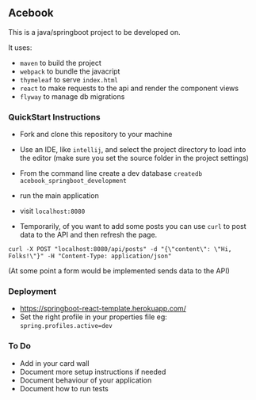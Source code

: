 ## Acebook

This is a java/springboot project to be developed on.

It uses:
  - `maven` to build the project
  - `webpack` to bundle the javacript
  - `thymeleaf` to serve `index.html`
  - `react` to make requests to the api and render the component views
  - `flyway` to manage db migrations

### QuickStart Instructions

- Fork and clone this repository to your machine
- Use an IDE, like `intellij`, and select the project directory to load into the editor (make sure you set the source folder in the project settings)
- From the command line create a dev database `createdb acebook_springboot_development`
- run the main application
- visit `localhost:8080`

- Temporarily, of you want to add some posts you can use `curl` to post data to the API and then refresh the page.
```
curl -X POST "localhost:8080/api/posts" -d "{\"content\": \"Hi, Folks!\"}" -H "Content-Type: application/json"
```

(At some point a form would be implemented sends data to the API)

### Deployment

- https://springboot-react-template.herokuapp.com/
- Set the right profile in your properties file eg: `spring.profiles.active=dev`

### To Do

- Add in your card wall
- Document more setup instructions if needed
- Document behaviour of your application
- Document how to run tests
